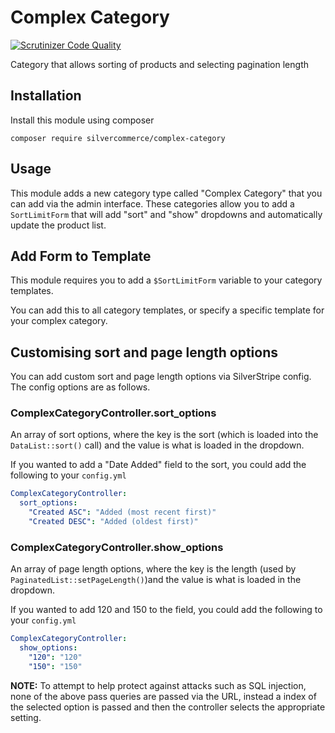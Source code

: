 # Complex Category

[![Scrutinizer Code Quality](https://scrutinizer-ci.com/g/silvercommerce/complex-category/badges/quality-score.png?b=1.0)](https://scrutinizer-ci.com/g/silvercommerce/complex-category/?branch=1.0)

Category that allows sorting of products and selecting pagination length

## Installation

Install this module using composer

    composer require silvercommerce/complex-category

## Usage

This module adds a new category type called "Complex Category" that you can add
via the admin interface. These categories allow you to add a `SortLimitForm`
that will add "sort" and "show" dropdowns and automatically update the product list.

## Add Form to Template

This module requires you to add a `$SortLimitForm` variable to your category templates.

You can add this to all category templates, or specify a specific template for your
complex category.

## Customising sort and page length options

You can add custom sort and page length options via SilverStripe config. The config options
are as follows.

### ComplexCategoryController.sort_options

An array of sort options, where the key is the sort (which is loaded into the `DataList::sort()`
call) and the value is what is loaded in the dropdown.

If you wanted to add a "Date Added" field to the sort, you could add the following to your `config.yml`

```yml
ComplexCategoryController:
  sort_options:
    "Created ASC": "Added (most recent first)"
    "Created DESC": "Added (oldest first)"
```

### ComplexCategoryController.show_options

An array of page length options, where the key is the length (used by `PaginatedList::setPageLength()`)and the value is what is loaded in the dropdown.

If you wanted to add 120 and 150 to the field, you could add the following to your `config.yml`

```yml
ComplexCategoryController:
  show_options:
    "120": "120"
    "150": "150"
```

**NOTE:** To attempt to help protect against attacks such as SQL injection, none of the above pass
queries are passed via the URL, instead a index of the selected option is passed and then the
controller selects the appropriate setting.
